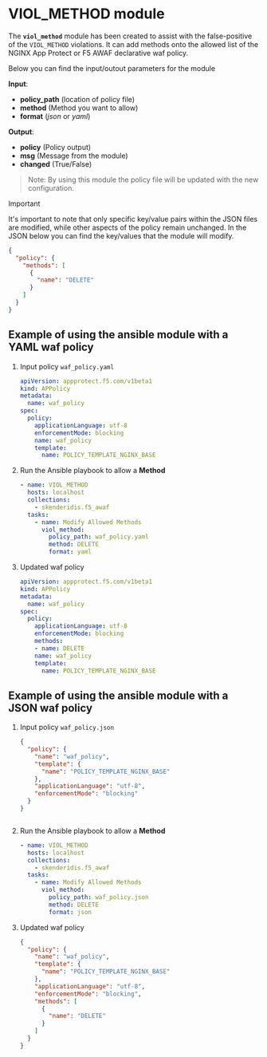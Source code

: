 # VIOL_METHOD module

The **`viol_method`** module has been created to assist with the false-positive of the `VIOL_METHOD` violations. It can add methods onto the allowed list of the NGINX App Protect or F5 AWAF declarative waf policy. 

Below you can find the input/outout parameters for the module

**Input**:
- **policy_path** (location of policy file)
- **method** (Method you want to allow)
- **format** (*json* or *yaml*)

**Output**:
- **policy** (Policy output)
- **msg** (Message from the module)
- **changed** (True/False)

> Note: By using this module the policy file will be updated with the new configuration.

> [!IMPORTANT] 
It's important to note that only specific key/value pairs within the JSON files are modified, while other aspects of the policy remain unchanged.
In the JSON below you can find the key/values that the module will modify.

```json
{
  "policy": {
    "methods": [
      {
        "name": "DELETE"
      }
    ]
  }
}
```
## Example of using the ansible module with a YAML waf policy
1. Input policy `waf_policy.yaml` 
    ```yaml
    apiVersion: appprotect.f5.com/v1beta1
    kind: APPolicy
    metadata:
      name: waf_policy
    spec:
      policy:
        applicationLanguage: utf-8
        enforcementMode: blocking
        name: waf_policy
        template:
          name: POLICY_TEMPLATE_NGINX_BASE
    ```

2. Run the Ansible playbook to allow a **Method**
    ```yaml
    - name: VIOL_METHOD
      hosts: localhost
      collections:
        - skenderidis.f5_awaf   
      tasks:
        - name: Modify Allowed Methods
          viol_method:
            policy_path: waf_policy.yaml
            method: DELETE
            format: yaml
    ```

3. Updated waf policy
    ```yaml
    apiVersion: appprotect.f5.com/v1beta1
    kind: APPolicy
    metadata:
      name: waf_policy
    spec:
      policy:
        applicationLanguage: utf-8
        enforcementMode: blocking
        methods:
        - name: DELETE
        name: waf_policy
        template:
          name: POLICY_TEMPLATE_NGINX_BASE
    ```


## Example of using the ansible module with a JSON waf policy
1. Input policy `waf_policy.json`
    ```json
    {
      "policy": {
        "name": "waf_policy",
        "template": {
          "name": "POLICY_TEMPLATE_NGINX_BASE"
        },
        "applicationLanguage": "utf-8",
        "enforcementMode": "blocking"
      }
    }
    ```
    ```

2. Run the Ansible playbook to allow a **Method**
    ```yaml
    - name: VIOL_METHOD
      hosts: localhost
      collections:
        - skenderidis.f5_awaf   
      tasks:
        - name: Modify Allowed Methods
          viol_method:
            policy_path: waf_policy.json
            method: DELETE
            format: json
    ```
3. Updated waf policy
    ```json
    {
      "policy": {
        "name": "waf_policy",
        "template": {
          "name": "POLICY_TEMPLATE_NGINX_BASE"
        },
        "applicationLanguage": "utf-8",
        "enforcementMode": "blocking",
        "methods": [
          {
            "name": "DELETE"
          }
        ]
      }
    }
    ```